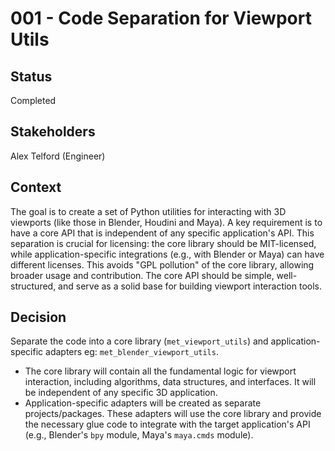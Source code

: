 # 001 - Code Separation for Viewport Utils

## Status

Completed

## Stakeholders
Alex Telford (Engineer)

## Context

The goal is to create a set of Python utilities for interacting with 3D viewports (like those in Blender, Houdini and Maya). A key requirement is to have a core API that is independent of any specific application's API. This separation is crucial for licensing: the core library should be MIT-licensed, while application-specific integrations (e.g., with Blender or Maya) can have different licenses. This avoids "GPL pollution" of the core library, allowing broader usage and contribution. The core API should be simple, well-structured, and serve as a solid base for building viewport interaction tools.

## Decision

Separate the code into a core library (`met_viewport_utils`) and application-specific adapters eg: `met_blender_viewport_utils`.

- The core library will contain all the fundamental logic for viewport interaction, including algorithms, data structures, and interfaces. It will be independent of any specific 3D application.
- Application-specific adapters will be created as separate projects/packages. These adapters will use the core library and provide the necessary glue code to integrate with the target application's API (e.g., Blender's `bpy` module, Maya's `maya.cmds` module).

